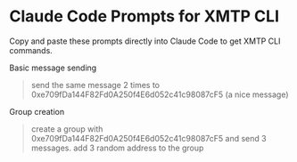 # Claude Code Prompts for XMTP CLI

Copy and paste these prompts directly into Claude Code to get XMTP CLI commands.


Basic message sending

> send the same message 2 times to 0xe709fDa144F82Fd0A250f4E6d052c41c98087cF5 (a nice message)


Group creation

> create a group with 0xe709fDa144F82Fd0A250f4E6d052c41c98087cF5 and send 3 messages. add 3 random address to the group 
